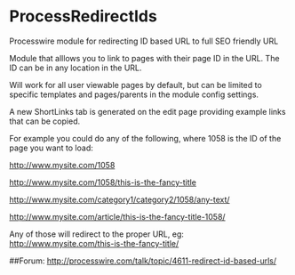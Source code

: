 ProcessRedirectIds
==================

Processwire module for redirecting ID based URL to full SEO friendly URL

Module that alllows you to link to pages with their page ID in the URL. The ID can be in any location in the URL.

Will work for all user viewable pages by default, but can be limited to specific templates and pages/parents in the module config settings.

A new ShortLinks tab is generated on the edit page providing example links that can be copied.

For example you could do any of the following, where 1058 is the ID of the page you want to load:

http://www.mysite.com/1058

http://www.mysite.com/1058/this-is-the-fancy-title

http://www.mysite.com/category1/category2/1058/any-text/

http://www.mysite.com/article/this-is-the-fancy-title-1058/

Any of those will redirect to the proper URL, eg: http://www.mysite.com/this-is-the-fancy-title/

##Forum:
http://processwire.com/talk/topic/4611-redirect-id-based-urls/


